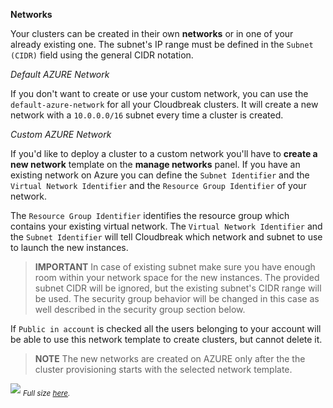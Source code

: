 **Networks**

Your clusters can be created in their own **networks** or in one of your already existing one. The subnet's IP range must be defined in 
the `Subnet (CIDR)` field using the general CIDR notation.

*Default AZURE Network*

If you don't want to create or use your custom network, you can use the `default-azure-network` for all your 
Cloudbreak clusters. It will create a new network with a `10.0.0.0/16` subnet every time a cluster is created.

*Custom AZURE Network*

If you'd like to deploy a cluster to a custom network you'll have to **create a new network** template on the **manage 
networks** panel. If you have an existing network on Azure you can define the `Subnet Identifier` and the `Virtual Network Identifier` and the `Resource Group Identifier` of your network.

The `Resource Group Identifier` identifies the resource group which contains your existing virtual network. The `Virtual Network Identifier` and the 
`Subnet Identifier` will tell Cloudbreak which network and subnet to use to launch the new instances.

>**IMPORTANT** In case of existing subnet make sure you have enough room within your network space for the new instances. The 
provided subnet CIDR will be ignored, but the existing subnet's CIDR range will be used. The security group behavior will be changed in this case as well
described in the security group section below.

If `Public in account` is checked all the users belonging to your account will be able to use this network template 
to create clusters, but cannot delete it.

>**NOTE** The new networks are created on AZURE only after the the cluster provisioning starts with the selected 
network template.

![](/azure/images/azure-network_v2.png)
<sub>*Full size [here](/azure/images/azure-network_v2.png).*</sub>
